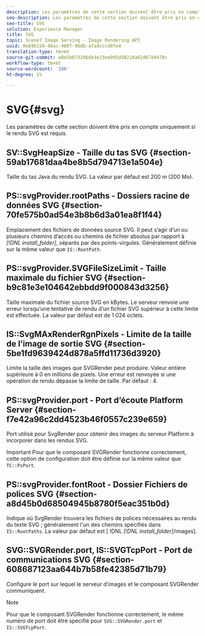 ```yaml
---
description: Les paramètres de cette section doivent être pris en compte uniquement si le rendu SVG est requis.
seo-description: Les paramètres de cette section doivent être pris en compte uniquement si le rendu SVG est requis.
seo-title: SVG
solution: Experience Manager
title: SVG
topic: Scene7 Image Serving - Image Rendering API
uuid: 9e69b150-46ac-480f-96db-afadccc40fe4
translation-type: tm+mt
source-git-commit: e8e5b07329bde3e23ee095d5022da62d67e9478c
workflow-type: tm+mt
source-wordcount: '286'
ht-degree: 1%

---
```



# SVG{#svg}

Les paramètres de cette section doivent être pris en compte uniquement si le rendu SVG est requis.

## SV::SvgHeapSize - Taille du tas SVG {#section-59ab17681daa4be8b5d794713e1a504e}

Taille du tas Java du rendu SVG. La valeur par défaut est 200 m (200 Mo).

## PS::svgProvider.rootPaths - Dossiers racine de données SVG {#section-70fe575b0ad54e3b8b6d3a01ea8f1f44}

Emplacement des fichiers de données source SVG. Il peut s’agir d’un ou plusieurs chemins d’accès ou chemins de fichier absolus par rapport à *[!DNL install_folder]*, séparés par des points-virgules. Généralement définie sur la même valeur que `IS::RootPath`.

## PS::svgProvider.SVGFileSizeLimit - Taille maximale du fichier SVG {#section-b9c81e3e104642ebbdd9f000843d3256}

Taille maximale du fichier source SVG en kBytes. Le serveur renvoie une erreur lorsqu’une tentative de rendu d’un fichier SVG supérieur à cette limite est effectuée. La valeur par défaut est de 1 024 octets.

## IS::SvgMAxRenderRgnPixels - Limite de la taille de l’image de sortie SVG {#section-5be1fd9639424d878a5ffd11736d3920}

Limite la taille des images que SVGRender peut produire. Valeur entière supérieure à 0 en millions de pixels. Une erreur est renvoyée si une opération de rendu dépasse la limite de taille. Par défaut : 4.

## PS::svgProvider.port - Port d’écoute Platform Server {#section-f7e42a96c2dd4523b46f0557c239e659}

Port utilisé pour SvgRender pour obtenir des images du serveur Platform à incorporer dans les rendus SVG.

Important Pour que le composant SVGRender fonctionne correctement, cette option de configuration doit être définie sur la même valeur que `TC::PsPort`.

## PS::svgProvider.fontRoot - Dossier Fichiers de polices SVG {#section-a8d45b0d68504945b8780f5eac351b0d}

Indique où SvgRender trouvera les fichiers de polices nécessaires au rendu du texte SVG ; généralement l&#39;un des chemins spécifiés dans `IS::RootPaths`. La valeur par défaut est [ !DNL *[!DNL install_folder]*/images].

## SVG::SVGRender.port, IS::SVGTcpPort - Port de communications SVG {#section-608687123aa644b7b58fe42385d71b79}

Configure le port sur lequel le serveur d’images et le composant SVGRender communiquent.

>[!NOTE]
>
>Pour que le composant SVGRender fonctionne correctement, le même numéro de port doit être spécifié pour `SVG::SVGRender.port` et `IS::SVGTcpPort`.

